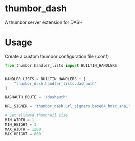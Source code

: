 # thumbor_dash
A thumbor server extension for DASH
# Usage

Create a custom thumbor configuration file (.conf)

```python
from thumbor.handler_lists import BUILTIN_HANDLERS


HANDLER_LISTS = BUILTIN_HANDLERS + [
    "thumbor_dash.handler_lists.dashauth"
]

DASHAUTH_ROUTE = '/dashauth'

URL_SIGNER = 'thumbor_dash.url_signers.base64_hmac_sha1'

# Set allowed thumbnail size
MIN_WIDTH = 1 
MIN_HEIGHT = 1
MAX_WIDTH = 1200
MAX_HEIGHT = 800
```

